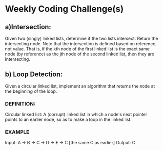 # Weekly Coding Challenge(s)
    
## a)Intersection: 
Given two (singly) linked lists, determine if the two lists intersect. Return the intersecting node. Note that the intersection is defined based on reference, not value. That is, if the kth node of the first linked list is the exact same node (by reference) as the jth node of the second linked list, then they are intersecting.

## b) Loop Detection: 
Given a circular linked list, implement an algorithm that returns the node at the beginning of the loop.
### DEFINITION:
Circular linked list: A (corrupt) linked list in which a node's next pointer points to an earlier node, so as to make a loop in the linked list.
### EXAMPLE
Input: A -> B -> C -> D -> E -> C [the same C as earlier]
Output: C
